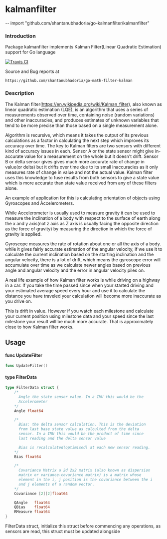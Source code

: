 # kalmanfilter
--
    import "github.com/shantanubhadoria/go-kalmanfilter/kalmanfilter"

### Introduction

Package kalmanfilter implements Kalman Filter(Linear Quadratic Estimation)
support for Go language

[![Travis
CI](https://img.shields.io/travis/shantanubhadoria/go-kalmanfilter.svg?style=flat-square)](https://travis-ci.org/shantanubhadoria/go-kalmanfilter)

Source and Bug reports at

    https://github.com/shantanubhadoria/go-math-filter-kalman


### Description

The Kalman filter(https://en.wikipedia.org/wiki/Kalman_filter), also known as
linear quadratic estimation (LQE), is an algorithm that uses a series of
measurements observed over time, containing noise (random variations) and other
inaccuracies, and produces estimates of unknown variables that tend to be more
precise than those based on a single measurement alone.

Algorithm is recursive, which means it takes the output of its previous
calculations as a factor in calculating the next step which improves its
accuracy over time. The key to Kalman filters are two sensors with different
kind of accuracy issues in each. Sensor A or the state sensor might give
in-accurate value for a measurement on the whole but it doesn't drift. Sensor B
or delta sensor gives gives much more accurate rate of change in value(or delta)
but it drifts over time due to its small inaccuracies as it only measures rate
of change in value and not the actual value. Kalman filter uses this knowledge
to fuse results from both sensors to give a state value which is more accurate
than state value received from any of these filters alone.

An example of application for this is calculating orientation of objects using
Gyroscopes and Accelerometers.

While Accelerometer is usually used to measure gravity it can be used to measure
the inclination of a body with respect to the surface of earth along the x and y
axis(not z axis as Z axis is usually facing the opposite direction as the force
of gravity) by measuring the direction in which the force of gravity is applied.

Gyroscope measures the rate of rotation about one or all the axis of a body.
while it gives fairly accurate estimation of the angular velocity, if we use it
to calculate the current inclination based on the starting inclination and the
angular velocity, there is a lot of drift, which means the gyroscope error will
accumulate over time as we calculate newer angles based on previous angle and
angular velocity and the error in angular velocity piles on.

A real life example of how Kalman filter works is while driving on a highway in
a car. If you take the time passed since when your started driving and your
estimated average speed every hour and use it to calculate the distance you have
traveled your calculation will become more inaccurate as you drive on.

This is drift in value. However if you watch each milestone and calculate your
current position using milestone data and your speed since the last milestone
your result will be much more accurate. That is approximately close to how
Kalman filter works.

## Usage

#### func  UpdateFilter

```go
func UpdateFilter()
```

#### type FilterData

```go
type FilterData struct {
	/*
	  Angle the state sensor value. In a IMU this would be the
	  Accelerometer
	*/
	Angle float64

	/*
	  Bias: the delta sensor calculation. This is the deviation
	  from last base state value as calculted from the delta
	  sensor. In a IMU this would be the product of time since
	  last reading and the delta sensor value

	  Bias is recalculated(optimised) at each new sensor reading.
	*/
	Bias float64

	/*
	  Covariance Matrix a 2d 2x2 matrix (also known as dispersion
	  matrix or variance-covariance matrix) is a matrix whose
	  element in the i, j position is the covariance between the i
	  and j elements of a random vector.
	*/
	Covariance [2][2]float64

	QAngle   float64
	QBias    float64
	RMeasure float64
}
```

FilterData struct, initialize this struct before commencing any operations, as
sensors are read, this struct must be updated alongside
